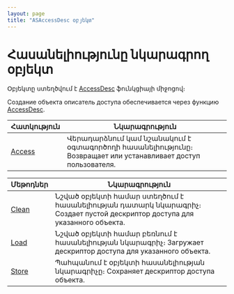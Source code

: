 ```yaml
---
layout: page
title: "ASAccessDesc օբյեկտ"
---
```


# Հասանելիությունը նկարագրող օբյեկտ


Օբյեկտը ստեղծվում է [AccessDesc](Functions/AccessControl/AccessDesc.md) ֆունկցիայի միջոցով։

Создание объекта описатель доступа обеспечивается через функцию [AccessDesc](Functions/AccessControl/AccessDesc.html).


| Հատկություն | Նկարագրություն |
|--|--|
| [Access](AsAccessDesc/Access.md) | Վերադարձնում կամ նշանակում է օգտագործողի հասանելիությունը։ Возвращает или устанавливает доступ пользователя. |





| Մեթոդներ | Նկարագրություն |
|--|--|
| [Clean](AsAccessDesc/Clean.md) | Նշված օբյեկտի համար ստեղծում է հասանելիության դատարկ նկարագրիչ։ Создает пустой дескриптор доступа для указанного объекта. |
| [Load](AsAccessDesc/Load.md) | Նշված օբյեկտի համար բեռնում է հասանելիության նկարագրիչ։ Загружает дескриптор доступа для указанного объекта. |
| [Store](AsAccessDesc/Store.md) | Պահպանում է օբյեկտի հասանելիության նկարագրիչը։ Сохраняет дескриптор доступа объекта. |
